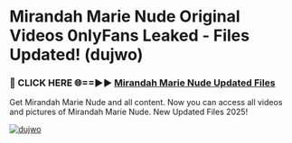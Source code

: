 # Mirandah Marie Nude Original Videos 0nlyFans Leaked - Files Updated! (dujwo)

<h3>🔴 CLICK HERE 🌐==►► <a href="https://tinyurl.com/5h6xmrr3" rel="nofollow">Mirandah Marie Nude Updated Files</a></h3>

Get Mirandah Marie Nude and all content. Now you can access all videos and pictures of Mirandah Marie Nude. New Updated Files 2025!

[![dujwo](https://i.imgur.com/KVD873Z.gif)](https://tinyurl.com/5h6xmrr3)
